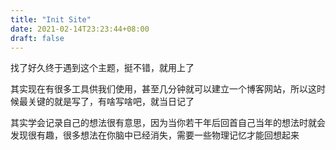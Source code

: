 ```yaml
---
title: "Init Site"
date: 2021-02-14T23:23:44+08:00
draft: false
---
```


找了好久终于遇到这个主题，挺不错，就用上了

其实现在有很多工具供我们使用，甚至几分钟就可以建立一个博客网站，所以这时候最关键的就是写了，有啥写啥吧，就当日记了

其实学会记录自己的想法很有意思，因为当你若干年后回首自己当年的想法时就会发现很有趣，很多想法在你脑中已经消失，需要一些物理记忆才能回想起来

